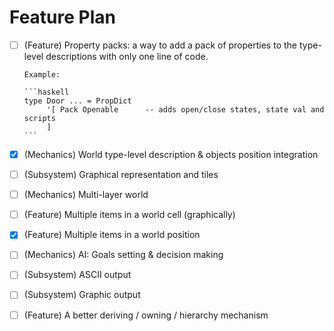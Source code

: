 # Feature Plan

- [ ] (Feature) Property packs: a way to add a pack of properties
      to the type-level descriptions with only one line of code.

      Example:

      ```haskell
      type Door ... = PropDict
           '[ Pack Openable      -- adds open/close states, state val and scripts
           ]
      ```
- [X] (Mechanics) World type-level description & objects position integration
- [ ] (Subsystem) Graphical representation and tiles
- [ ] (Mechanics) Multi-layer world
- [ ] (Feature)   Multiple items in a world cell (graphically)
- [X] (Feature)   Multiple items in a world position
- [ ] (Mechanics) AI: Goals setting & decision making
- [ ] (Subsystem) ASCII output
- [ ] (Subsystem) Graphic output
- [ ] (Feature)   A better deriving / owning / hierarchy mechanism
